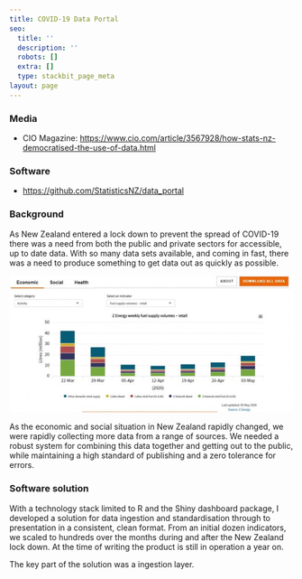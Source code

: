 ```yaml
---
title: COVID-19 Data Portal
seo:
  title: ''
  description: ''
  robots: []
  extra: []
  type: stackbit_page_meta
layout: page
---
```

### Media

*   CIO Magazine: <https://www.cio.com/article/3567928/how-stats-nz-democratised-the-use-of-data.html>

### Software

*   <https://github.com/StatisticsNZ/data_portal>

### Background

As New Zealand entered a lock down to prevent the spread of COVID-19 there was a need from both the public and private sectors for accessible, up to date data. With so many data sets available, and coming in fast, there was a need to produce something to get data out as quickly as possible.



![](/images/Z-Energy-weekly-fuel-supply-volumes.jpg)



As the economic and social situation in New Zealand rapidly changed, we were rapidly collecting more data from a range of sources. We needed a robust system for combining this data together and getting out to the public, while maintaining a high standard of publishing and a zero tolerance for errors.

### Software solution

With a technology stack limited to R and the Shiny dashboard package, I developed a solution for data ingestion and standardisation through to presentation in a consistent, clean format. From an initial dozen indicators, we scaled to hundreds over the months during and after the New Zealand lock down. At the time of writing the product is still in operation a year on.

The key part of the solution was a ingestion layer.
